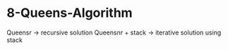 # 8-Queens-Algorithm
Queensr -> recursive solution
Queensnr + stack -> iterative solution using stack
